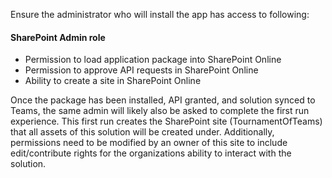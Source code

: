 Ensure the administrator who will install the app has access to following:

#### SharePoint Admin role 
- Permission to load application package into SharePoint Online
- Permission to approve API requests in SharePoint Online
- Ability to create a site in SharePoint Online

Once the package has been installed, API granted, and solution synced to Teams, the same admin will likely also be asked to complete the first run experience. This first run creates the SharePoint site (TournamentOfTeams) that all assets of this solution will be created under. Additionally, permissions need to be modified by an owner of this site to include edit/contribute rights for the organizations ability to interact with the solution.